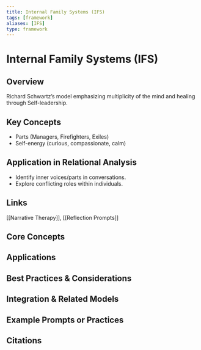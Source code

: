 ```yaml
---
title: Internal Family Systems (IFS)
tags: [framework]
aliases: [IFS]
type: framework
---
```


<!-- @format -->

# Internal Family Systems (IFS)

## Overview

Richard Schwartz’s model emphasizing multiplicity of the mind and healing through Self-leadership.

## Key Concepts

- Parts (Managers, Firefighters, Exiles)
- Self-energy (curious, compassionate, calm)

## Application in Relational Analysis

- Identify inner voices/parts in conversations.
- Explore conflicting roles within individuals.

## Links

[[Narrative Therapy]], [[Reflection Prompts]]


## Core Concepts


## Applications


## Best Practices & Considerations


## Integration & Related Models


## Example Prompts or Practices


## Citations
